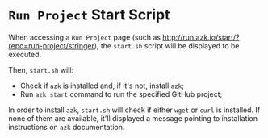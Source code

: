 # `Run Project` Start Script

When accessing a `Run Project` page (such as http://run.azk.io/start/?repo=run-project/stringer), the `start.sh` script will be displayed to be executed.

Then, `start.sh` will:

* Check if `azk` is installed and, if it's not, install `azk`;
* Run `azk start` command to run the specified GitHub project;

In order to install `azk`, `start.sh` will check if either `wget` or `curl` is installed. If none of them are available, it'll displayed a message pointing to installation instructions on `azk` documentation.

